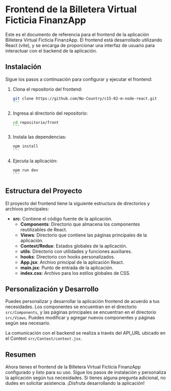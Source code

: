# Frontend de la Billetera Virtual Ficticia FinanzApp

Este es el documento de referencia para el frontend de la aplicación Billetera Virtual Ficticia FinanzApp. El frontend está desarrollado utilizando React (vite), y se encarga de proporcionar una interfaz de usuario para interactuar con el backend de la aplicación.

## Instalación

Sigue los pasos a continuación para configurar y ejecutar el frontend:

1. Clona el repositorio del frontend:

   ````bash
   git clone https://github.com/No-Country/c15-02-m-node-react.git
   ```

2. Ingresa al directorio del repositorio:

   ````bash
   cd repositorio/front
   ```

3. Instala las dependencias:

   ````bash
   npm install
   ```

4. Ejecuta la aplicación:

   ````bash
   npm run dev
   ```

## Estructura del Proyecto

El proyecto del frontend tiene la siguiente estructura de directorios y archivos principales:

- **src**: Contiene el código fuente de la aplicación.
  - **Components**: Directorio que almacena los componentes reutilizables de React.
  - **Views**: Directorio que contiene las páginas principales de la aplicación.
  - **Context/Redux**: Estados globales de la aplicación.
  - **utils**: Directorio con utilidades y funciones auxiliares.
  - **hooks**: Directorio con hooks personalizados.
  - **App.jsx**: Archivo principal de la aplicación React.
  - **main.jsx**: Punto de entrada de la aplicación.
  - **index.css**: Archivo para los estilos globales de CSS.

## Personalización y Desarrollo

Puedes personalizar y desarrollar la aplicación frontend de acuerdo a tus necesidades. Los componentes se encuentran en el directorio `src/Components`, y las páginas principales se encuentran en el directorio `src/Views`. Puedes modificar y agregar nuevos componentes y páginas según sea necesario.

La comunicación con el backend se realiza a través del API_URL ubicado en el Context `src/Context/context.jsx`.


## Resumen

Ahora tienes el frontend de la Billetera Virtual Ficticia FinanzApp configurado y listo para su uso. Sigue los pasos de instalación y personaliza la aplicación según tus necesidades. Si tienes alguna pregunta adicional, no dudes en solicitar asistencia. ¡Disfruta desarrollando la aplicación!